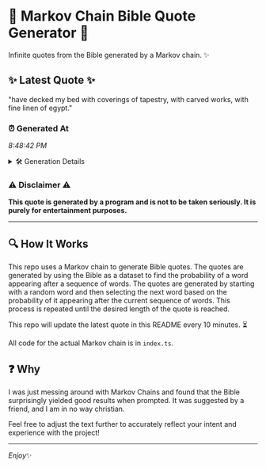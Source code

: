 # 📖 Markov Chain Bible Quote Generator 📖

Infinite quotes from the Bible generated by a Markov chain. ✨

## ✨ Latest Quote ✨
"have decked my bed with coverings of tapestry, with carved works, with fine linen of egypt."

### ⏰ Generated At
*8:48:42 PM*

<details>
    <summary>🛠️ Generation Details</summary>
    <p>
        <strong>🌱 Seed:</strong> have<br>
        <strong>🔄 Iterations:</strong> 15<br>
        <strong>📜 Context History:</strong><br>[ have ]: decked<br>[ have, decked ]: my<br>[ have, decked, my ]: bed<br>[ have, decked, my, bed ]: with<br>[ have, decked, my, bed, with ]: coverings<br>[ have, decked, my, bed, with, coverings ]: of<br>[ decked, my, bed, with, coverings, of ]: tapestry,<br>[ my, bed, with, coverings, of, tapestry, ]: with<br>[ bed, with, coverings, of, tapestry,, with ]: carved<br>[ with, coverings, of, tapestry,, with, carved ]: works,<br>[ coverings, of, tapestry,, with, carved, works, ]: with<br>[ of, tapestry,, with, carved, works,, with ]: fine<br>[ tapestry,, with, carved, works,, with, fine ]: linen<br>[ with, carved, works,, with, fine, linen ]: of<br>[ carved, works,, with, fine, linen, of ]: egypt.<br>
    </p>
</details>

### ⚠️ Disclaimer ⚠️
**This quote is generated by a program and is not to be taken seriously. It is purely for entertainment purposes.**

---

## 🔍 How It Works

This repo uses a Markov chain to generate Bible quotes. The quotes are generated by using the Bible as a dataset to find the probability of a word appearing after a sequence of words. The quotes are generated by starting with a random word and then selecting the next word based on the probability of it appearing after the current sequence of words. This process is repeated until the desired length of the quote is reached.

This repo will update the latest quote in this README every 10 minutes. ⏳

All code for the actual Markov chain is in `index.ts`.

## ❓ Why

I was just messing around with Markov Chains and found that the Bible surprisingly yielded good results when prompted. 
It was suggested by a friend, and I am in no way christian.

Feel free to adjust the text further to accurately reflect your intent and experience with the project!

---

*Enjoy*✨
